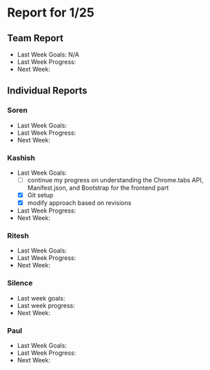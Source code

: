 # Report for 1/25

## Team Report

- Last Week Goals: N/A
- Last Week Progress:
- Next Week:

## Individual Reports

### Soren

- Last Week Goals: 
- Last Week Progress:
- Next Week:

### Kashish
- Last Week Goals: 
  - [ ] continue my progress on understanding the Chrome.tabs API, Manifest.json, and Bootstrap for the frontend part
  - [x] Git setup
  - [x] modify approach based on revisions
- Last Week Progress:
- Next Week:

### Ritesh
- Last Week Goals:
- Last Week Progress: 
- Next Week:

### Silence
- Last week goals: 
- Last week progress:
- Next Week:

### Paul
- Last Week Goals:
- Last Week Progress:
- Next Week:
